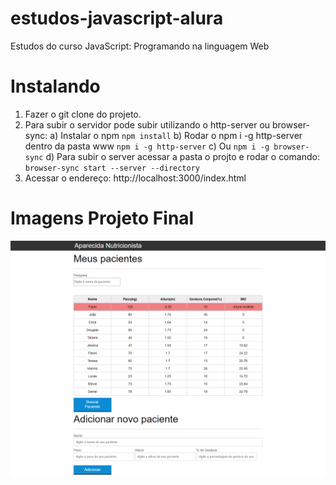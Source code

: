 # estudos-javascript-alura
Estudos do curso JavaScript: Programando na linguagem Web


# Instalando

1) Fazer o git clone do projeto.
2) Para subir o servidor pode subir utilizando o http-server ou browser-sync:
    a) Instalar o npm
        ```
         npm install
        ```
    b) Rodar o  npm i -g http-server dentro da pasta www
        ```
         npm i -g http-server
        ```
    c) Ou 
        ```
        npm i -g browser-sync
        ```
    d) Para subir o server acessar a pasta o projto e rodar o comando: 
         ```
        browser-sync start --server --directory
         ```
3) Acessar o endereço: http://localhost:3000/index.html


# Imagens Projeto Final
  
  ![alt text](docs/AparecidaNutricao.png "PrintScreen Projeto Final")